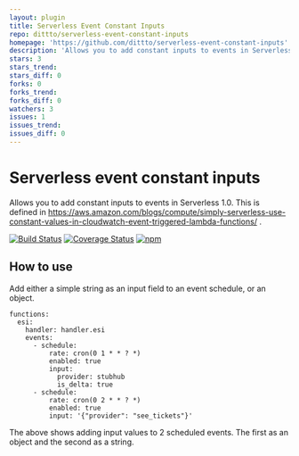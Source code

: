 ```yaml
---
layout: plugin
title: Serverless Event Constant Inputs
repo: dittto/serverless-event-constant-inputs
homepage: 'https://github.com/dittto/serverless-event-constant-inputs'
description: 'Allows you to add constant inputs to events in Serverless 1.0. For more info see [constant values in Cloudwatch](https://aws.amazon.com/blogs/compute/simply-serverless-use-constant-values-in-cloudwatch-event-triggered-lambda-functions/)'
stars: 3
stars_trend: 
stars_diff: 0
forks: 0
forks_trend: 
forks_diff: 0
watchers: 3
issues: 1
issues_trend: 
issues_diff: 0
---
```



# Serverless event constant inputs

Allows you to add constant inputs to events in Serverless 1.0. This is defined in https://aws.amazon.com/blogs/compute/simply-serverless-use-constant-values-in-cloudwatch-event-triggered-lambda-functions/ .

[![Build Status](https://travis-ci.org/dittto/serverless-event-constant-inputs.svg?branch=master)](https://travis-ci.org/dittto/serverless-event-constant-inputs) [![Coverage Status](https://coveralls.io/repos/github/dittto/serverless-event-constant-inputs/badge.svg)](https://coveralls.io/github/dittto/serverless-event-constant-inputs) [![npm](https://badge.fury.io/js/serverless-event-constant-inputs.svg)](https://www.npmjs.com/package/serverless-event-constant-inputs)

## How to use

Add either a simple string as an input field to an event schedule, or an object.

```
functions:
  esi:
    handler: handler.esi
    events:
      - schedule:
          rate: cron(0 1 * * ? *)
          enabled: true
          input:
            provider: stubhub
            is_delta: true
      - schedule:
          rate: cron(0 2 * * ? *)
          enabled: true
          input: '{"provider": "see_tickets"}'
```

The above shows adding input values to 2 scheduled events. The first as an object and the second as a string.
